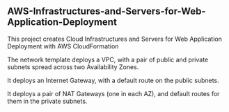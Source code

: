## AWS-Infrastructures-and-Servers-for-Web-Application-Deployment
This project creates Cloud Infrastructures and Servers for Web Application Deployment with AWS CloudFormation

The network template deploys a VPC, with a pair of public and private subnets spread 
across two Availability Zones. 

It deploys an Internet Gateway, with a default 
route on the public subnets. 

It deploys a pair of NAT Gateways (one in each AZ), 
and default routes for them in the private subnets.
